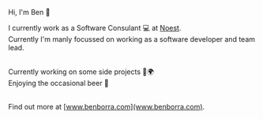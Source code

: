 Hi, I'm Ben 👋

I currently work as a Software Consulant 💻 at [Noest](https://noest.be).<br>
Currently I'm manly focussed on working as a software developer and team lead.<br>
 
<br>
Currently working on some side projects 🎼🌍<br>
Enjoying the occasional beer 🍻

<br>
<br>

Find out more at [www.benborra.com](www.benborra.com).

<!---
benborra/benborra is a ✨ special ✨ repository because its `README.md` (this file) appears on your GitHub profile.
You can click the Preview link to take a look at your changes.
--->
